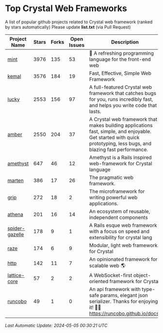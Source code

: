 # Top Crystal Web Frameworks

A list of popular github projects related to Crystal web framework (ranked by stars automatically)
Please update **list.txt** (via Pull Request)

| Project Name | Stars | Forks | Open Issues | Description | Last Commit |
| ------------ | ----- | ----- | ----------- | ----------- | ----------- |
| [mint](https://github.com/mint-lang/mint) |3976|135|53|:leaves: A refreshing programming language for the front-end web|2023-12-15T04:53:16Z|
| [kemal](https://github.com/kemalcr/kemal) |3576|184|19|Fast, Effective, Simple Web Framework|2024-04-10T16:44:40Z|
| [lucky](https://github.com/luckyframework/lucky) |2553|156|97|A full-featured Crystal web framework that catches bugs for you, runs incredibly fast, and helps you write code that lasts.|2024-04-21T22:32:15Z|
| [amber](https://github.com/amberframework/amber) |2550|204|37|A Crystal web framework that makes building applications fast, simple, and enjoyable. Get started with quick prototyping, less bugs, and blazing fast performance.|2023-11-25T01:17:47Z|
| [amethyst](https://github.com/amethyst-framework/amethyst) |647|46|12|Amethyst is a Rails inspired web-framework for Crystal language|2018-02-10T19:35:15Z|
| [marten](https://github.com/martenframework/marten) |386|17|26|The pragmatic web framework.|2024-05-04T20:58:13Z|
| [grip](https://github.com/grip-framework/grip) |272|18|2|The microframework for writing powerful web applications.|2024-01-27T16:38:30Z|
| [athena](https://github.com/athena-framework/athena) |201|16|14|An ecosystem of reusable, independent components|2024-05-04T00:37:27Z|
| [spider-gazelle](https://github.com/spider-gazelle/spider-gazelle) |178|9|1|A Rails esque web framework with a focus on speed and extensibility for crystal lang|2024-04-29T00:56:39Z|
| [raze](https://github.com/samueleaton/raze) |174|6|9|Modular, light web framework for Crystal|2021-01-02T01:20:01Z|
| [http](https://github.com/onyxframework/http) |142|11|7|An opinionated framework for scalable web 🌎|2019-08-13T09:00:30Z|
| [lattice-core](https://github.com/jasonl99/lattice-core) |57|2|2|A WebSocket-first object-oriented framework for Crystal|2017-03-31T23:57:57Z|
| [runcobo](https://github.com/runcobo/runcobo) |49|1|0|An api framework with type-safe params, elegant json serializer. Thanks for enjoying it! 👻👻 https://runcobo.github.io/docs/|2022-03-16T06:43:35Z|

*Last Automatic Update: 2024-05-05 00:30:21 UTC*